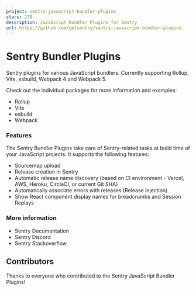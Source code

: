 ```yaml
---
project: sentry-javascript-bundler-plugins
stars: 170
description: JavaScript Bundler Plugins for Sentry
url: https://github.com/getsentry/sentry-javascript-bundler-plugins
---
```


Sentry Bundler Plugins
======================

Sentry plugins for various JavaScript bundlers. Currently supporting Rollup, Vite, esbuild, Webpack 4 and Webpack 5.

Check out the individual packages for more information and examples:

-   Rollup
-   Vite
-   esbuild
-   Webpack

### Features

The Sentry Bundler Plugins take care of Sentry-related tasks at build time of your JavaScript projects. It supports the following features:

-   Sourcemap upload
-   Release creation in Sentry
-   Automatic release name discovery (based on CI environment - Vercel, AWS, Heroku, CircleCI, or current Git SHA)
-   Automatically associate errors with releases (Release injection)
-   Show React component display names for breadcrumbs and Session Replays

### More information

-   Sentry Documentation
-   Sentry Discord
-   Sentry Stackoverflow

Contributors
------------

Thanks to everyone who contributed to the Sentry JavaScript Bundler Plugins!
